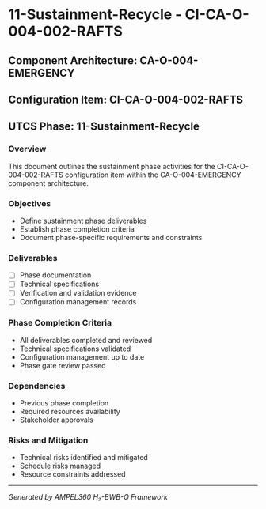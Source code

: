 # 11-Sustainment-Recycle - CI-CA-O-004-002-RAFTS

## Component Architecture: CA-O-004-EMERGENCY
## Configuration Item: CI-CA-O-004-002-RAFTS
## UTCS Phase: 11-Sustainment-Recycle

### Overview
This document outlines the sustainment phase activities for the CI-CA-O-004-002-RAFTS configuration item within the CA-O-004-EMERGENCY component architecture.

### Objectives
- Define sustainment phase deliverables
- Establish phase completion criteria
- Document phase-specific requirements and constraints

### Deliverables
- [ ] Phase documentation
- [ ] Technical specifications
- [ ] Verification and validation evidence
- [ ] Configuration management records

### Phase Completion Criteria
- All deliverables completed and reviewed
- Technical specifications validated
- Configuration management up to date
- Phase gate review passed

### Dependencies
- Previous phase completion
- Required resources availability
- Stakeholder approvals

### Risks and Mitigation
- Technical risks identified and mitigated
- Schedule risks managed
- Resource constraints addressed

---
*Generated by AMPEL360 H₂-BWB-Q Framework*
